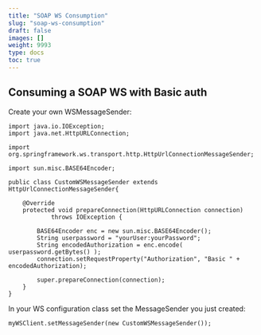 ```yaml
---
title: "SOAP WS Consumption"
slug: "soap-ws-consumption"
draft: false
images: []
weight: 9993
type: docs
toc: true
---
```


## Consuming a SOAP WS with Basic auth
Create your own WSMessageSender:

    import java.io.IOException;
    import java.net.HttpURLConnection;
    
    import org.springframework.ws.transport.http.HttpUrlConnectionMessageSender;
    
    import sun.misc.BASE64Encoder;
    
    public class CustomWSMessageSender extends HttpUrlConnectionMessageSender{
    
        @Override
        protected void prepareConnection(HttpURLConnection connection)
                throws IOException {
            
            BASE64Encoder enc = new sun.misc.BASE64Encoder();
            String userpassword = "yourUser:yourPassword";
            String encodedAuthorization = enc.encode( userpassword.getBytes() );
            connection.setRequestProperty("Authorization", "Basic " + encodedAuthorization);
    
            super.prepareConnection(connection);
        }
    }

In your WS configuration class set the MessageSender you just created:

    myWSClient.setMessageSender(new CustomWSMessageSender());

